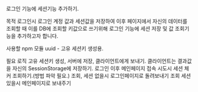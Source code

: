 로그인 기능에 세션기능 추가하기.

목적
로그인시 로그인 계정 값과 세션값을 저장하여 이후 페이지에서 자신의 데이터를 조회할 때 이를 DB에 조회할 키값으로 쓰기위해 로그인 기능에 세션 저장 및 값 조회기능을 추가하고자 합니다.

사용할 npm 모듈
uuid - 고유 세션키 생성용.

필요 로직
고유 세션키 생성, 서버에 저장, 클라이언트에게 보내기.
클라이언트는 결과값을 자신의 SessionStorage에 저장하기.
로그인 이후 메인페이지 접속 시도시 세션 체커 조회하기.(방법 파악 필요.)
조회, 세션 없을시 로그인페이지로 돌려보내기
조회 세션 있을시 메인페이지로 보내주기